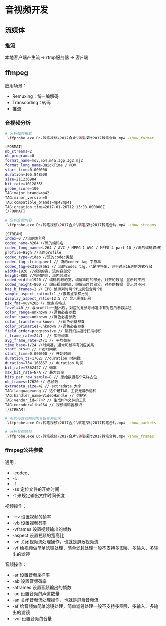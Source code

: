 # 音视频开发

## 流媒体

### 推流

本地客户端产生流 -> rtmp服务器 -> 客户端

## ffmpeg

应用场景：

- Remuxing：统一编解码
- Transcoding：转码
- 推流

### 音视频分析

```sh
# 分析视频格式
.\ffprobe.exe D:\转笔视频\2017合片\转笔探讨2017转笔合片.mp4 -show_format

[FORMAT]
nb_streams=2
nb_programs=0
format_name=mov,mp4,m4a,3gp,3g2,mj2
format_long_name=QuickTime / MOV
start_time=0.000000
duration=166.848000
size=211236984
bit_rate=10128355
probe_score=100
TAG:major_brand=mp42
TAG:minor_version=0
TAG:compatible_brands=mp42mp41
TAG:creation_time=2017-01-26T12:13:08.000000Z
[/FORMAT]
```

```sh
# 分析音频内容
.\ffprobe.exe D:\转笔视频\2017合片\转笔探讨2017转笔合片.mp4 -show_streams

[STREAM]
index=0 //流的索引号
codec_name=h264 //流的编码名
codec_long_name=H.264 / AVC / MPEG-4 AVC / MPEG-4 part 10 //流的编码详细描述
profile=High //流的profile
codec_type=video //流的codec类型
codec_tag_string=avc1 // 流的codec tag 字符串
codec_tag=0x31637661 // 流的codec tag，也是字符串，只不过以16进制方式存储
width=1920 //视频的宽，流内容部分
height=800 //视频的高，流内容部分
coded_width=1920 // 编码视频的宽，编解码时的部分，对齐的数据，显示时不用
coded_height=800 // 编码视频的高，编解码时的部分，对齐的数据，显示时不用
has_b_frames=2 // IPB 帧排列时两个P之间包含两个B
sample_aspect_ratio=1:1 //像素点采样比例
display_aspect_ratio=12:5 // 显示图像比例
pix_fmt=yuv420p // 像素点格式
level=40 // 与profile一起出现，对应的是参考标准中有对应的参数描述
color_range=unknown //调色必备参数
color_space=unknown //调色必备参数
color_transfer=unknown  //调色必备参数
color_primaries=unknown //调色必备参数
field_order=progressive // 隔行扫描逐行扫描标识
r_frame_rate=24/1  // 实际帧率
avg_frame_rate=24/1 // 平均帧率
time_base=1/24 //时间基，通常和帧率有对应关系
start_pts=0 // 开始时间戳
start_time=0.000000 // 开始时间
duration_ts=17620 //duration 时间戳
duration=734.166667 // duration 时间
bit_rate=7862427 // 码率
max_bit_rate=N/A // 最大码率
bits_per_raw_sample=8 // 原始数据每个采样占位
nb_frames=17620 // 总帧数
extradata_size=42 // extradata 大小
TAG:language=eng // 这个是TAG，主要是展示语种
TAG:handler_name=VideoHandle // 句柄名
TAG:vendor_id=FFMP // 生成MP4文件的工具
TAG:encoder=libx264 // 视频编码器标识
[/STREAM]
```

```sh
# 可以将音视频的所有包都列出来
.\ffprobe.exe D:\转笔视频\2017合片\转笔探讨2017转笔合片.mp4 -show_packets

# 分析音视频帧
.\ffprobe.exe D:\转笔视频\2017合片\转笔探讨2017转笔合片.mp4 -show_frames
```

### ffmpeg公共参数

通用：

- -codec、
- -c
- -f 
- -ss 定位文件的开始时间
- -t 来规定输出文件时间长度

视频操作：

- -r:v 设置视频的帧率
- -vb 设置视频码率
- -vframes 设置视频输出的帧数
- -aspect 设置视频的宽高比
- -vn 关闭视频流处理操作，也就是屏蔽视频流
- -vf 给视频做简单滤镜处理，简单滤镜处理一般不支持多图层、多输入、多输出的滤镜

音频操作：

- -ar 设置音频采样率
- -ab 设置音频码率
- -aframes 设置音频输出的帧数
- -ac 设置音频的声道数量
- -an 关闭音频流处理操作，也就是屏蔽音频流
- -af 给音频做简单滤镜处理，简单滤镜处理一般不支持多图层、多输入、多输出的滤镜
- -vol 设置音频的音量
